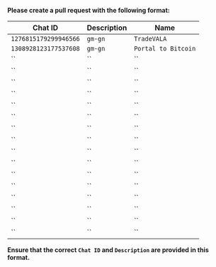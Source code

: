 **Please create a pull request with the following format:**

| Chat ID               | Description   | Name |
|-------------------------|-------------|------|
| `1276815179299946566`     |  `gm-gn` |`TradeVALA` |
| `1308928123177537608`     |  `gm-gn` |`Portal to Bitcoin` |
| ``     |  `` |`` |
| ``     |  `` |`` |
| ``     |  `` |`` |
| ``     |  `` |`` |
| ``     |  `` |`` |
| ``     |  `` |`` |
| ``     |  `` |`` |
| ``     |  `` |`` |
| ``     |  `` |`` |
| ``     |  `` |`` |
| ``     |  `` |`` |
| ``     |  `` |`` |
| ``     |  `` |`` |
| ``     |  `` |`` |
| ``     |  `` |`` |
| ``     |  `` |`` |

**Ensure that the correct `Chat ID` and `Description` are provided in this format.**

